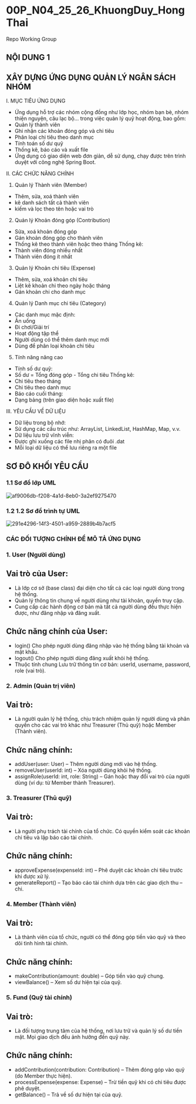 # 00P_N04_25_26_KhuongDuy_HongThai
Repo Working Group
## NỘI DUNG 1
## XÂY DỰNG ỨNG DỤNG QUẢN LÝ NGÂN SÁCH NHÓM  
I. MỤC TIÊU ỨNG DỤNG
* Ứng dụng hỗ trợ các nhóm cộng đồng như lớp học, nhóm bạn bè, nhóm thiện nguyện, câu lạc bộ... trong việc quản lý quỹ hoạt động, bao gồm:
* Quản lý thành viên
* Ghi nhận các khoản đóng góp và chi tiêu
* Phân loại chi tiêu theo danh mục
* Tính toán số dư quỹ
* Thống kê, báo cáo và xuất file
* Ứng dụng có giao diện web đơn giản, dễ sử dụng, chạy được trên trình duyệt với công nghệ Spring Boot.

II. CÁC CHỨC NĂNG CHÍNH
1.  Quản lý Thành viên (Member)
- Thêm, sửa, xoá thành viên
- kê danh sách tất cả thành viên
- kiếm và lọc theo tên hoặc vai trò
2.  Quản lý Khoản đóng góp (Contribution)
- Sửa, xoá khoản đóng góp
- Gán khoản đóng góp cho thành viên
- Thống kê theo thành viên hoặc theo tháng
Thống kê:
- Thành viên đóng nhiều nhất
- Thành viên đóng ít nhất
3.  Quản lý Khoản chi tiêu (Expense)
- Thêm, sửa, xoá khoản chi tiêu
- Liệt kê khoản chi theo ngày hoặc tháng
- Gán khoản chi cho danh mục
4.  Quản lý Danh mục chi tiêu (Category)
- Các danh mục mặc định:
- Ăn uống
- Đi chơi/Giải trí
- Hoạt động tập thể
- Người dùng có thể thêm danh mục mới
- Dùng để phân loại khoản chi tiêu
5.  Tính năng nâng cao
- Tính số dư quỹ:
- Số dư = Tổng đóng góp - Tổng chi tiêu
Thống kê:
- Chi tiêu theo tháng
- Chi tiêu theo danh mục
- Báo cáo cuối tháng:
- Dạng bảng (trên giao diện hoặc xuất file)

III. YÊU CẦU VỀ DỮ LIỆU
* Dữ liệu trong bộ nhớ:
* Sử dụng các cấu trúc như: ArrayList, LinkedList, HashMap, Map, v.v.
* Dữ liệu lưu trữ vĩnh viễn:
* Được ghi xuống các file nhị phân có đuôi .dat
* Mỗi loại dữ liệu có thể lưu riêng ra một file


## SƠ ĐÔ KHỐI YÊU CẦU
### 1.1 Sơ đồ lớp UML

![af9006db-f208-4a1d-8eb0-3a2ef9275470](https://github.com/user-attachments/assets/bd670b60-03b7-498a-bfb5-a0cd1f5fb10f)

### 1.2 1.2 Sơ đồ trình tự UML

![291e4296-14f3-4501-a959-2889b4b7acf5](https://github.com/user-attachments/assets/7bf4ee60-e3ae-49ce-a9f1-a60cbe727ecd)

### CÁC ĐỐI TƯỢNG CHÍNH ĐỂ MÔ TẢ ỨNG DỤNG 
 ### 1. User (Người dùng)
## Vai trò của User:
- Là lớp cơ sở (base class) đại diện cho tất cả các loại người dùng trong hệ thống.
- Quản lý thông tin chung về người dùng như tài khoản, quyền truy cập.
- Cung cấp các hành động cơ bản mà tất cả người dùng đều thực hiện được, như đăng nhập và đăng xuất.
## Chức năng chính của User:
- login()	Cho phép người dùng đăng nhập vào hệ thống bằng tài khoản và mật khẩu.
- logout()	Cho phép người dùng đăng xuất khỏi hệ thống.
- Thuộc tính chung	Lưu trữ thông tin cơ bản: userId, username, password, role (vai trò).
 
 ### 2. Admin (Quản trị viên)
## Vai trò:
- Là người quản lý hệ thống, chịu trách nhiệm quản lý người dùng và phân quyền cho các vai trò khác như Treasurer (Thủ quỹ) hoặc Member (Thành viên).
## Chức năng chính:
- addUser(user: User) – Thêm người dùng mới vào hệ thống.
- removeUser(userId: int) – Xóa người dùng khỏi hệ thống.
- assignRole(userId: int, role: String) – Gán hoặc thay đổi vai trò của người dùng (ví dụ: từ Member thành Treasurer).

 ### 3. Treasurer (Thủ quỹ)
## Vai trò:
- Là người phụ trách tài chính của tổ chức. Có quyền kiểm soát các khoản chi tiêu và lập báo cáo tài chính.
## Chức năng chính:
- approveExpense(expenseId: int) – Phê duyệt các khoản chi tiêu trước khi được xử lý.
- generateReport() – Tạo báo cáo tài chính dựa trên các giao dịch thu – chi.

 ### 4. Member (Thành viên)
## Vai trò:
- Là thành viên của tổ chức, người có thể đóng góp tiền vào quỹ và theo dõi tình hình tài chính.
## Chức năng chính:
- makeContribution(amount: double) – Góp tiền vào quỹ chung.
- viewBalance() – Xem số dư hiện tại của quỹ.

 ### 5. Fund (Quỹ tài chính)
## Vai trò:
- Là đối tượng trung tâm của hệ thống, nơi lưu trữ và quản lý số dư tiền mặt. Mọi giao dịch đều ảnh hưởng đến quỹ này.
## Chức năng chính:
- addContribution(contribution: Contribution) – Thêm đóng góp vào quỹ (do Member thực hiện).
- processExpense(expense: Expense) – Trừ tiền quỹ khi có chi tiêu được phê duyệt.
- getBalance() – Trả về số dư hiện tại của quỹ.




